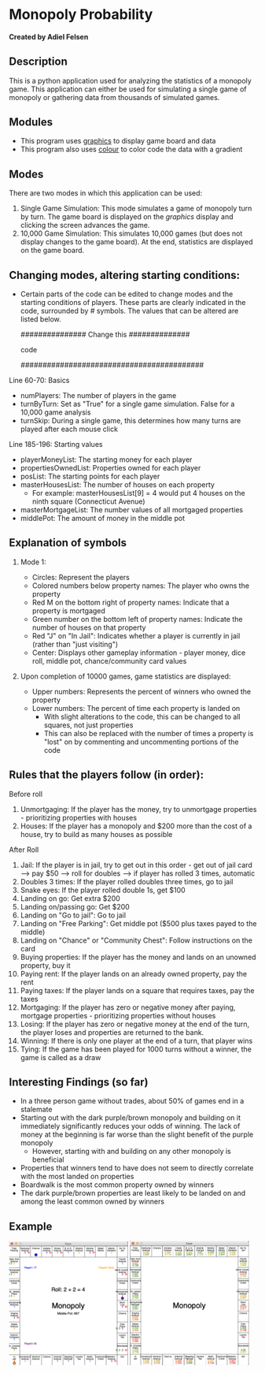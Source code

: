 # Monopoly Probability
#### Created by Adiel Felsen

## Description
This is a python application used for analyzing the statistics of a monopoly game. This application can either be used for simulating a single game of monopoly or gathering data from thousands of simulated games.

## Modules
* This program uses [graphics](http://www.pas.rochester.edu/~rsarkis/csc161/python/pip-graphics.html) to display game board and data
* This program also uses [colour](https://pypi.org/project/colour/) to color code the data with a gradient

## Modes
There are two modes in which this application can be used:
1. Single Game Simulation: This mode simulates a game of monopoly turn by turn. The game board is displayed on the _graphics_ display and clicking the screen advances the game.
2. 10,000 Game Simulation: This simulates 10,000 games (but does not display changes to the game board). At the end, statistics are displayed on the game board.

## Changing modes, altering starting conditions:
* Certain parts of the code can be edited to change modes and the starting conditions of players. These parts are clearly indicated in the code, surrounded by # symbols. The values that can be altered are listed below.

  ############### Change this ##############

  code

  ##########################################

Line 60-70: Basics
  * numPlayers: The number of players in the game
  * turnByTurn: Set as "True" for a single game simulation. False for a 10,000 game analysis
  * turnSkip: During a single game, this determines how many turns are played after each mouse click

Line 185-196: Starting values
* playerMoneyList: The starting money for each player
* propertiesOwnedList: Properties owned for each player
* posList: The starting points for each player
* masterHousesList: The number of houses on each property
   * For example: masterHousesList[9] = 4 would put 4 houses on the ninth square (Connecticut Avenue)
* masterMortgageList: The number values of all mortgaged properties
* middlePot: The amount of money in the middle pot

## Explanation of symbols
1. Mode 1:
   * Circles: Represent the players
   * Colored numbers below property names: The player who owns the property
   * Red M on the bottom right of property names: Indicate that a property is mortgaged
   * Green number on the bottom left of property names: Indicate the number of houses on that property
   * Red "J" on "In Jail": Indicates whether a player is currently in jail (rather than "just visiting")
   * Center: Displays other gameplay information - player money, dice roll, middle pot, chance/community card values

2. Upon completion of 10000 games, game statistics are displayed:
   * Upper numbers: Represents the percent of winners who owned the property
   * Lower numbers: The percent of time each property is landed on
      * With slight alterations to the code, this can be changed to all squares, not just properties
      * This can also be replaced with the number of times a property is "lost" on by commenting and uncommenting portions of the code

## Rules that the players follow (in order):
Before roll
1. Unmortgaging: If the player has the money, try to unmortgage properties - prioritizing properties with houses
2. Houses: If the player has a monopoly and $200 more  than the cost of a house, try to build as many houses as possible

After Roll
1. Jail: If the player is in jail, try to get out in this order - get out of jail card --> pay $50 --> roll for doubles --> if player has rolled 3 times, automatic
2. Doubles 3 times: If the player rolled doubles three times, go to jail
3. Snake eyes: If the player rolled double 1s, get $100
4. Landing on go: Get extra $200
5. Landing on/passing go: Get $200
6. Landing on "Go to jail": Go to jail
7. Landing on "Free Parking": Get middle pot ($500 plus taxes payed to the middle)
8. Landing on "Chance" or "Community Chest": Follow instructions on the card
9. Buying properties: If the player has the money and lands on an unowned property, buy it
10. Paying rent: If the player lands on an already owned property, pay the rent
11. Paying taxes: If the player lands on a square that requires taxes, pay the taxes
12. Mortgaging: If the player has zero or negative money after paying, mortgage properties - prioritizing properties without houses
13. Losing: If the player has zero or negative money at the end of the turn, the player loses and properties are returned to the bank.
14. Winning: If there is only one player at the end of a turn, that player wins
15. Tying: If the game has been played for 1000 turns without a winner, the game is called as a draw

## Interesting Findings (so far)
* In a three person game without trades, about 50% of games end in a stalemate
* Starting out with the dark purple/brown monopoly and building on it immediately significantly reduces your odds of winning. The lack of money at the beginning is far worse than the slight benefit of the purple monopoly
  * However, starting with and building on any other monopoly is beneficial
* Properties that winners tend to have does not seem to directly correlate with the most landed on properties
* Boardwalk is the most common property owned by winners
* The dark purple/brown properties are least likely to be landed on and among the least common owned by winners



## Example

<img src="READMEexamples/MonopolySingle1.png" width="48%"/> <img src="READMEexamples/MonopolyTenThousand.png" width="48%"/>
